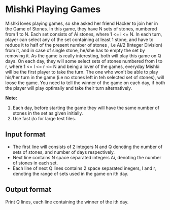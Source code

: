 # Mishki Playing Games

Mishki loves playing games, so she asked her friend Hacker to join her in the Game of Stones. In this game, they have N sets of stones, numbered from 1 to N. Each set consists of Ai stones, where 1 <= i <= N.
In each turn, player can select any of the set containing at least 1 stone, and have to reduce it to half of the present number of stones , i.e Ai/2 (Integer Division) from it, and in case of single stone, he/she has to empty the set by removing it.
As the game is really interesting, both will play this game on Q days. On each day, they will some select sets of stones numbered from l to r, where 1 <= l <= r <= N and being a lover of the games, everyday Mishki will be the first player to take the turn.
The one who won't be able to play his/her turn in the game (i.e no stones left in teh selected set of stones), will loose the game.
You need to tell the winner of the game on each day, if both the player will play optimally and take their turn alternatively.

**Note:**

1. Each day, before starting the game they will have the same number of stones in the set as given initially.
2. Use fast i/o for large test files.

## Input format

- The first line will consists of 2 integers N and Q denoting the number of sets of stones, and number of days respectively.
- Next line contains N space separated integers Ai, denoting the number of stones in each set.
- Each line of next Q lines contains 2 space separated inegers, l and r, denoting the range of sets used in the game on ith day.

## Output format

Print Q lines, each line containing the winner of the ith day.

